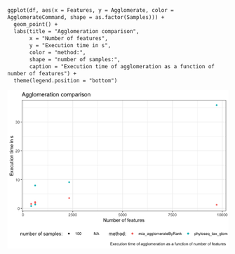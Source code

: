     ggplot(df, aes(x = Features, y = Agglomerate, color = AgglomerateCommand, shape = as.factor(Samples))) +
      geom_point() +
      labs(title = "Agglomeration comparison",
           x = "Number of features",
           y = "Execution time in s",
           color = "method:",
           shape = "number of samples:",
           caption = "Execution time of agglomeration as a function of number of features") +
      theme(legend.position = "bottom")

![](benchmark_files/figure-markdown_strict/agglomeration_features-1.png)
